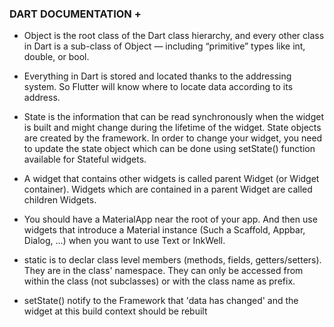 ### DART DOCUMENTATION +
* Object is the root class of the Dart class hierarchy, and every other class in Dart is a sub-class of Object — including “primitive” types like int, double, or bool.

* Everything in Dart is stored and located thanks to the addressing system. So Flutter will know where to locate data according to its address.

* State is the information that can be read synchronously when the widget is built and might change during the lifetime of the widget. State objects are created by the framework. In order to change your widget, you need to update the state object which can be done using setState() function available for Stateful widgets. 

* A widget that contains other widgets is called parent Widget (or Widget container). Widgets which are contained in a parent Widget are called children Widgets.

* You should have a MaterialApp near the root of your app. And then use widgets that introduce a Material instance (Such a Scaffold, Appbar, Dialog, ...) when you want to use Text or InkWell.  

* static is to declar class level members (methods, fields, getters/setters). They are in the class' namespace. They can only be accessed from within the class (not subclasses) or with the class name as prefix.

* setState() notify to the Framework that 'data has changed' and the widget at this build context should be rebuilt
